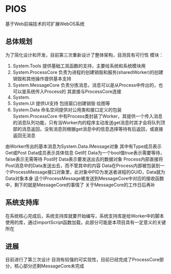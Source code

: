  # PlOS
基于Web前端技术的可扩展WebOS系统
## 总体规划
为了简化设计和开发，目前第三次重新设计了整体架构，目测具有可行性
模块：
1.  System.Tools 提供基础工具函数的支持，主要给系统和系统模块用
2.  System.ProcessCore 负责为进程的创建销毁和服务(sharedWorker)的创建销毁和其他操作提供基本支持
3.  System.MessageCore 负责分拣消息，消息可以是从Process中传出的，也可以是系统传入Process的 其直接与ProcessCore连接
4.  System.
5.  System.UI 提供UI支持 包括窗口创建销毁 绘图等
6.  System.Data 命名空间提供对公用类和接口定义的包装
System.ProcessCore 中有Process类封装了Worker，其提供一个传入消息的消息队列功能，只有当Worker内的程序主动发送get消息时其才会将队列顶部的消息返回，没有消息则根据get消息中的信息选择等待有后返回，或直接返回无消息

由Worker传出的基本消息为System.Data.IMessage对象 其中有Type成员表示Get或Post
Data成员表示具体信息 Get时 Data为一个bool值true表示需要等待，false表示无需等待
Post时 Data表示要发送出去的数据对象
Process内部直接将Post消息中的Data发送出去，而不管其中的内容
Data在Process内部被包装到一个IProcessMessage接口对象里，此对象中PID为发送者进程的GUID，Data就为Data对象本身
这个IProcessMessage被发送到MessageCore中对应的接收函数中，剩下的就是MessageCore的事情了
关于MessageCore的工作日后再补
## 系统支持库
在系统核心完成后，系统支持库就要开始编写，系统支持库是给Worker中的脚本使用的库，通过importScript函数加载，此部分可能是本项目具有一定意义的关键所在
## 进展
目前进行了第三次设计 目测有较强的可实现性，目前已经完成了ProcessCore部分，核心部分还剩MessageCore未完成